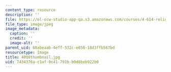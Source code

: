 ```yaml
---
content_type: resource
description: ''
file: https://ol-ocw-studio-app-qa.s3.amazonaws.com/courses/4-614-religious-architecture-and-islamic-cultures-fall-2002/7434376ac1af0c41791bb0d8beb922b0_4010thumbnail.jpg
file_type: image/jpeg
image_metadata:
  caption: ''
  credit: ''
  image-alt: ''
parent_uid: 68abeaab-4eff-532c-e858-18d3ffb567bd
resourcetype: Image
title: 4010thumbnail.jpg
uid: 7434376a-c1af-0c41-791b-b0d8beb922b0
---
```

